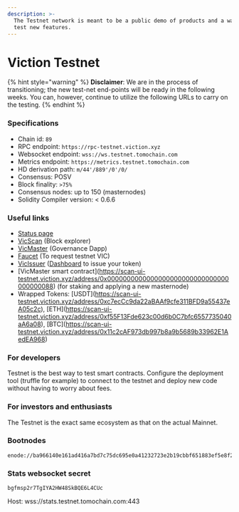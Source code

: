 ```yaml
---
description: >-
  The Testnet network is meant to be a public demo of products and a way for to
  test new features.
---
```


# Viction Testnet

{% hint style="warning" %}
**Disclaimer**: We are in the process of transitioning; the new test-net end-points will be ready in the following weeks. You can, however, continue to utilize the following URLs to carry on the testing.
{% endhint %}

### Specifications

* Chain id: `89`
* RPC endpoint: `https://rpc-testnet.viction.xyz`
* Websocket endpoint: `wss://ws.testnet.tomochain.com`
* Metrics endpoint: `https://metrics.testnet.tomochain.com`
* HD derivation path: `m/44'/889'/0'/0/`
* Consensus: POSV
* Block finality: `>75%`
* Consensus nodes: up to 150 (masternodes)
* Solidity Compiler version: < 0.6.6

### Useful links

* [Status page](https://stats.testnet.tomochain.com/)
* [VicScan](https://scan-ui-testnet.viction.xyz/) (Block explorer)
* [VicMaster](https://master.testnet.tomochain.com/) (Governance Dapp)
* [Faucet](https://faucet.testnet.tomochain.com/) (To request testnet VIC)
* [VicIssuer](https://issuer.testnet.tomochain.com/) ([Dashboard](https://medium.com/Viction/how-to-deploy-a-trc-21-token-on-Viction-in-a-few-clicks-d0290f918b9a) to issue your token)
* \[VicMaster smart contract]\(https://scan-ui-testnet.viction.xyz/address/0x0000000000000000000000000000000000000088) (for staking and applying a new masternode)
* Wrapped Tokens: \[USDT]\(https://scan-ui-testnet.viction.xyz/address/0xc7ecCc9da22aBAAf9cfe311BFD9a55437eA05c2c), \[ETH]\(https://scan-ui-testnet.viction.xyz/address/0xf55F13Fde623c00d6b0C7bfc6557735040aA6a08), \[BTC]\(https://scan-ui-testnet.viction.xyz/address/0x11c2cAF973db997b8a9b5689b33962E1AedEA968)

### For developers

Testnet is the best way to test smart contracts. Configure the deployment tool (truffle for example) to connect to the testnet and deploy new code without having to worry about fees.

### For investors and enthusiasts

The Testnet is the exact same ecosystem as that on the actual Mainnet.

### Bootnodes

```
enode://ba966140e161ad416a7bd7c75dc695e0a41232723e2b19cbbf651883ef5e8f2528801b17b9d63152814d219a58a4fcc3e3c877486e64057523f6714092348efa@51.159.20.13:30301
```

### Stats websocket secret

`bgfmsp2r7TgIYA2HW48SkBQE6L4CUc`

Host: wss://stats.testnet.tomochain.com:443
